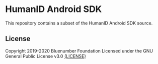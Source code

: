 # HumanID Android SDK
This repository contains a subset of the HumanID Android SDK source.

## License

Copyright 2019-2020 Bluenumber Foundation
Licensed under the GNU General Public License v3.0 [(LICENSE)](client/LICENSE)

